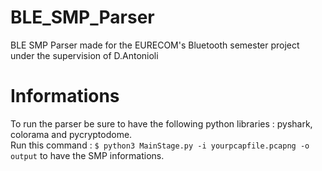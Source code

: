 # BLE_SMP_Parser
BLE SMP Parser made for the EURECOM's Bluetooth semester project under the supervision of D.Antonioli

# Informations 
To run the parser be sure to have the following python libraries : pyshark, colorama and pycryptodome.  
Run this command : `$ python3 MainStage.py -i yourpcapfile.pcapng -o output` to have the SMP informations.
